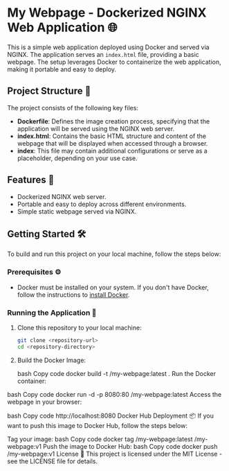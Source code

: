 # My Webpage - Dockerized NGINX Web Application 🌐

This is a simple web application deployed using Docker and served via NGINX. The application serves an `index.html` file, providing a basic webpage. The setup leverages Docker to containerize the web application, making it portable and easy to deploy.

## Project Structure 📂

The project consists of the following key files:

- **Dockerfile**: Defines the image creation process, specifying that the application will be served using the NGINX web server.
- **index.html**: Contains the basic HTML structure and content of the webpage that will be displayed when accessed through a browser.
- **index**: This file may contain additional configurations or serve as a placeholder, depending on your use case.

## Features 🚀

- Dockerized NGINX web server.
- Portable and easy to deploy across different environments.
- Simple static webpage served via NGINX.

## Getting Started 🛠️

To build and run this project on your local machine, follow the steps below:

### Prerequisites ⚙️

- Docker must be installed on your system. If you don't have Docker, follow the instructions to [install Docker](https://docs.docker.com/get-docker/).

### Running the Application 🚀

1. Clone this repository to your local machine:

   ```bash
   git clone <repository-url>
   cd <repository-directory>
   
2. Build the Docker Image:

    bash
Copy code
docker build -t <your-docker-username>/my-webpage:latest .
Run the Docker container:

bash
Copy code
docker run -d -p 8080:80 <your-docker-username>/my-webpage:latest
Access the webpage in your browser:

bash
Copy code
http://localhost:8080
Docker Hub Deployment 📦
If you want to push this image to Docker Hub, follow the steps below:

Tag your image:
bash
Copy code
docker tag <your-docker-username>/my-webpage:latest <your-docker-username>/my-webpage:v1
Push the image to Docker Hub:
bash
Copy code
docker push <your-docker-username>/my-webpage:v1
License 📜
This project is licensed under the MIT License - see the LICENSE file for details.
